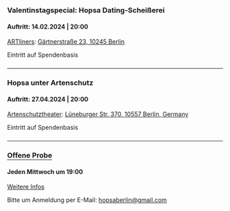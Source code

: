 
### Valentinstagspecial: Hopsa Dating-Scheißerei 
<h4 class="-mt-2 mb-2">Auftritt: 14.02.2024 | 20:00 </h4>
<a href="https://artliners-berlin.com/">ARTliners</a>: <a href="https://www.google.com/maps/place/ARTlinersBerlin/@52.5115193,13.458409,17z/data=!4m15!1m8!3m7!1s0x47a84e5f04eefc65:0x1845ea3a9300594a!2sG%C3%A4rtnerstra%C3%9Fe+23,+10245+Berlin!3b1!8m2!3d52.5115193!4d13.4609839!16s%2Fg%2F11bw3zvkwz!3m5!1s0x47a84e5f053af893:0x48a22a5761af11a8!8m2!3d52.5115193!4d13.4609839!16s%2Fg%2F11h0z9g1vq?entry=ttu">Gärtnerstraße 23, 10245 Berlin</a>
<p class="mt-2">Eintritt auf Spendenbasis</p>



### 
-------------------

### Hopsa unter Artenschutz
<h4 class="-mt-2 mb-2">Auftritt: 27.04.2024 | 20:00 </h4>
<a href="https://www.artenschutztheater.de">Artenschutztheater</a>: <a href="https://www.google.com/maps/place/Species+conservation+Theater+Berlin/@52.5205402,13.3561242,17z/data=!3m1!4b1!4m6!3m5!1s0x47a851a4a329da95:0x4a04ecaf3596a35b!8m2!3d52.5205402!4d13.3586991!16s%2Fg%2F1tdc8v5n?entry=ttu">Lüneburger Str. 370, 10557 Berlin, Germany</a>
<p class="mt-2">Eintritt auf Spendenbasis</p>


<!-- 
### 
-------------------

### Hopsa feiert 1-jähriges Jubiläum
<h4 class="-mt-2 mb-2">Auftritt: 17.05.2024 | Details werden noch geplant </h4>
<a href="http://www.jugendhaus-koenigstadt.de/">Jugendzentrum Königsstadt</a>: <a href="https://www.google.com/maps/place/Jugendkulturzentrum+K%C3%B6nigstadt/@52.5305617,13.4107669,17z/data=!3m1!4b1!4m6!3m5!1s0x47a84e1d37856ad7:0x358a76430490a4c!8m2!3d52.5305617!4d13.4133418!16s%2Fg%2F113dfcw7n?entry=ttu">Saarbrücker Str. 24, 10405 Berlin</a>
<p class="mt-2">Eintritt auf Spendenbasis</p>
-->


### 
-------------------
<!-- ## Proben -->

<a href="/kurs" style="text-decoration: none; border-bottom: 1px solid;"><h3>Offene Probe</h3></a>
<h4 class="-mt-2 mb-2">Jeden Mittwoch um 19:00</h4>
<a href="/kurs">Weitere Infos</a>
<p class="mt-2">Bitte um Anmeldung per E-Mail: <a href="mailto:hopsaberlin@gmail.com">hopsaberlin@gmail.com</a></p>











<!-- 
### Pirata Patata
<h4 class="-mt-2 mb-2">Auftritt: 07.01.2024 | 20:00 </h4>
<a href="https://www.instagram.com/pirata.patata/">Pirata Patata</a>: <a href="https://www.google.com/maps/place/Pirata+Patata/@52.4971483,13.4147375,17z/data=!4m15!1m8!3m7!1s0x47a84fcca355c499:0x12b1bdc7d4063fb!2sKohlfurter+Str.+33,+10999+Berlin!3b1!8m2!3d52.4971483!4d13.4173124!16s%2Fg%2F11bw4r2yll!3m5!1s0x47a84fccbb50c235:0xdceb96ed114c9f46!8m2!3d52.4971699!4d13.4172721!16s%2Fg%2F11b76ttjzy?entry=ttu">Kohlfurter Str. 33, 10999 Berlin</a>
<p class="mt-2">Eintritt auf Spendenbasis</p>

###
------------------- -->
